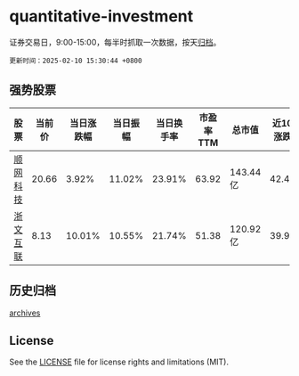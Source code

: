 # quantitative-investment

证券交易日，9:00-15:00，每半时抓取一次数据，按天[归档](archives)。

`更新时间：2025-02-10 15:30:44 +0800`

## 强势股票

|股票|当前价|当日涨跌幅|当日振幅|当日换手率|市盈率TTM|总市值|近10日涨跌幅|
|----|----|----|----|----|----|----|----|
|[顺网科技](https://xueqiu.com/S/SZ300113)|20.66|3.92%|11.02%|23.91%|63.92|143.44亿|42.48%|
|[浙文互联](https://xueqiu.com/S/SH600986)|8.13|10.01%|10.55%|21.74%|51.38|120.92亿|39.93%|

## 历史归档

[archives](archives)

## License

See the [LICENSE](LICENSE) file for license rights and limitations (MIT).